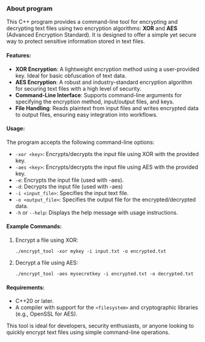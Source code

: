 ### About program

This C++ program provides a command-line tool for encrypting and decrypting text files using two encryption algorithms: **XOR** and **AES** (Advanced Encryption Standard). It is designed to offer a simple yet secure way to protect sensitive information stored in text files.

#### Features:
- **XOR Encryption**: A lightweight encryption method using a user-provided key. Ideal for basic obfuscation of text data.
- **AES Encryption**: A robust and industry-standard encryption algorithm for securing text files with a high level of security.
- **Command-Line Interface**: Supports command-line arguments for specifying the encryption method, input/output files, and keys.
- **File Handling**: Reads plaintext from input files and writes encrypted data to output files, ensuring easy integration into workflows.

#### Usage:
The program accepts the following command-line options:
- `-xor <key>`: Encrypts/decrypts the input file using XOR with the provided key.
- `-aes <key>`: Encrypts/decrypts the input file using AES with the provided key.
- `-e`: Encrypts the input file (used with -aes).
- `-d`: Decrypts the input file (used with -aes)
- `-i <input_file>`: Specifies the input text file.
- `-o <output_file>`: Specifies the output file for the encrypted/decrypted data.
- `-h` or `--help`: Displays the help message with usage instructions.

#### Example Commands:
1. Encrypt a file using XOR:
   ```
   ./encrypt_tool -xor mykey -i input.txt -o encrypted.txt
   ```
2. Decrypt a file using AES:
   ```
   ./encrypt_tool -aes mysecretkey -i encrypted.txt -o decrypted.txt
   ```

#### Requirements:
- C++20 or later.
- A compiler with support for the `<filesystem>` and cryptographic libraries (e.g., OpenSSL for AES).

This tool is ideal for developers, security enthusiasts, or anyone looking to quickly encrypt text files using simple command-line operations.
